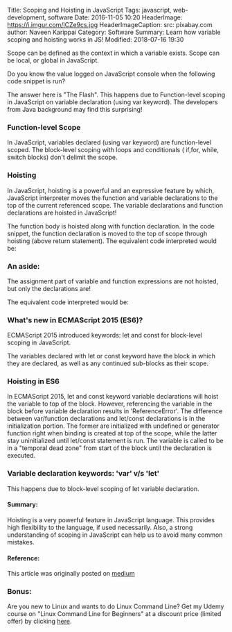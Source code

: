 Title: Scoping and Hoisting in JavaScript
Tags: javascript, web-development, software
Date: 2016-11-05 10:20
HeaderImage: https://i.imgur.com/lCZe9cs.jpg
HeaderImageCaption: src: pixabay.com
author: Naveen Karippai
Category: Software
Summary: Learn how variable scoping and hoisting works in JS!
Modified: 2018-07-16 19:30

Scope can be defined as the context in which a variable exists. Scope can be local, or global in JavaScript.

Do you know the value logged on JavaScript console when the following code snippet is run?

<script src="https://gist.github.com/NaveenKarippai/743c9395a1159c86a1244785595c99aa.js"></script>

The answer here is "The Flash". This happens due to Function-level scoping in JavaScript on variable declaration (using var keyword). The developers from Java background may find this surprising!

### Function-level Scope

In JavaScript, variables declared (using var keyword) are function-level scoped. The block-level scoping with loops and conditionals ( if,for, while, switch blocks) don't delimit the scope.

<script src="https://gist.github.com/NaveenKarippai/b2bea061ef940a6cceb0ee0f7ebbded3.js"></script>

### Hoisting

In JavaScript, hoisting is a powerful and an expressive feature by which, JavaScript interpreter moves the function and variable declarations to the top of the current referenced scope. The variable declarations and function declarations are hoisted in JavaScript!

<script src="https://gist.github.com/NaveenKarippai/c7e62578e89f12c80113d6496feecb8e.js"></script>

The function body is hoisted along with function declaration. In the code snippet, the function declaration is moved to the top of scope through hoisting (above return statement). The equivalent code interpreted would be:

<script src="https://gist.github.com/NaveenKarippai/74d511727c4b9dce4988b4000fff019c.js"></script>

### An aside:

The assignment part of variable and function expressions are not hoisted, but only the declarations are!

<script src="https://gist.github.com/NaveenKarippai/6103185310c90f12fd0cb04078a35028.js"></script>

The equivalent code interpreted would be:

<script src="https://gist.github.com/NaveenKarippai/ab23d059525b4575ef2ab67e118d2a8b.js"></script>

### What's new in ECMAScript 2015 (ES6)?

ECMAScript 2015 introduced keywords: let and const for block-level scoping in JavaScript.

<script src="https://gist.github.com/NaveenKarippai/2a38642b2c0bf8efcfd853e84db71fa2.js"></script>

The variables declared with let or const keyword have the block in which they are declared, as well as any continued sub-blocks as their scope.

### Hoisting in ES6

In ECMAScript 2015, let and const keyword variable declarations will hoist the variable to top of the block. However, referencing the variable in the block before variable declaration results in 'ReferenceError'. The difference between var/function declarations and let/const declarations is in the initialization portion. The former are initialized with undefined or generator function right when binding is created at top of the scope, while the latter stay uninitialized until let/const statement is run. The variable is called to be in a "temporal dead zone" from start of the block until the declaration is executed.

<script src="https://gist.github.com/NaveenKarippai/bc6a1d0069331e7f5905058e118f2e10.js"></script>

### Variable declaration keywords: 'var' v/s 'let'

<script src="https://gist.github.com/NaveenKarippai/90d6e72090bda590d33280beeca33181.js"></script>

This happens due to block-level scoping of let variable declaration.

#### Summary:

Hoisting is a very powerful feature in JavaScript language. This provides high flexibility to the language, if used necessarily. Also, a strong understanding of scoping in JavaScript can help us to avoid many common mistakes.

#### Reference:

This article was originally posted on [medium](https://medium.com/@naveenkarippai/scoping-and-hoisting-in-javascript-2c2e82107427)

### Bonus:

Are you new to Linux and wants to do Linux Command Line? Get my Udemy course on "Linux Command Line for Beginners" at a discount price (limited offer) by clicking [here](https://www.udemy.com/linux-command-line-for-beginners-42/?couponCode=YELLOW-ELEPHANT).

